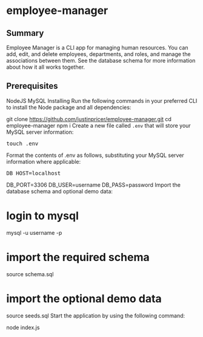 # employee-manager

## Summary
Employee Manager is a CLI app for managing human resources. You can add, edit, and delete employees, departments, and roles, and manage the associations between them. See the database schema for more information about how it all works together.

## Prerequisites
NodeJS
MySQL
Installing
Run the following commands in your preferred CLI to install the Node package and all dependencies:

git clone https://github.com/justinpricer/employee-manager.git
cd employee-manager
npm i
Create a new file called <code>.env</code> that will store your MySQL server information:

<pre>touch .env</pre>
</div>
Format the contents of .env as follows, substituting your MySQL server information where applicable:

<pre>DB_HOST=localhost</pre>
DB_PORT=3306</pre>
DB_USER=username</pre>
DB_PASS=password</pre>
Import the database schema and optional demo data:

# login to mysql
mysql -u username -p

# import the required schema
source schema.sql

# import the optional demo data
source seeds.sql
Start the application by using the following command:

node index.js
